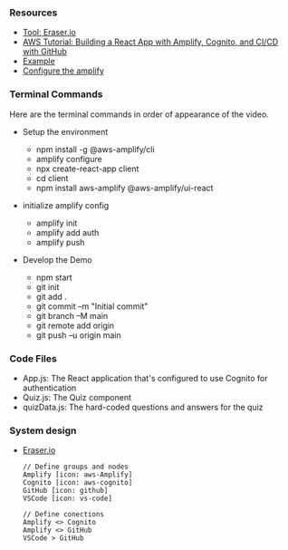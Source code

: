 
### Resources
- [Tool: Eraser.io](https://app.eraser.io/workspace/E66Ksub1BkDxYb7mGIHT)
- [AWS Tutorial: Building a React App with Amplify, Cognito, and CI/CD with GitHub](https://www.youtube.com/watch?v=ma1FA2be8Ac)
- [Example](https://github.com/tinytechnicaltutorials/amplify-cognito-quiz)
- [Configure the amplify](https://docs.amplify.aws/gen1/javascript/tools/cli/start/set-up-cli/#configure-the-amplify-cli)

### Terminal Commands
Here are the terminal commands in order of appearance of the video.

- Setup the environment
    - npm install -g @aws-amplify/cli
    - amplify configure
    - npx create-react-app client
    - cd client
    - npm install aws-amplify @aws-amplify/ui-react

- initialize amplify config 
    - amplify init
    - amplify add auth
    - amplify push

- Develop the Demo
    - npm start
    - git init
    - git add .
    - git commit –m "Initial commit"
    - git branch –M main
    - git remote add origin <repository URL>
    - git push –u origin main

### Code Files
- App.js: The React application that's configured to use Cognito for authentication
- Quiz.js: The Quiz component
- quizData.js: The hard-coded questions and answers for the quiz

### System design
- [Eraser.io](https://app.eraser.io/workspace/E66Ksub1BkDxYb7mGIHT)

    ```
    // Define groups and nodes
    Amplify [icon: aws-Amplify]
    Cognito [icon: aws-cognito]
    GitHub [icon: github]
    VSCode [icon: vs-code]

    // Define conections 
    Amplify <> Cognito
    Amplify <> GitHub
    VSCode > GitHub
    ```
